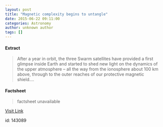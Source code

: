 ```yaml
---
layout: post
title: "Magnetic complexity begins to untangle"
date: 2015-06-22 09:11:00
categories: Astronomy
author: unknown author
tags: []
---
```



#### Extract
>After a year in orbit, the three Swarm satellites have provided a first glimpse inside Earth and started to shed new light on the dynamics of the upper atmosphere – all the way from the ionosphere about 100 km above, through to the outer reaches of our protective magnetic shield....

#### Factsheet
>factsheet unavailable

[Visit Link](http://www.esa.int/Our_Activities/Observing_the_Earth/Swarm/Magnetic_complexity_begins_to_untangle)

id:  143089
